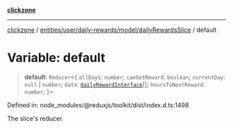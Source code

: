 [**clickzone**](../../../../../../README.md)

***

[clickzone](../../../../../../README.md) / [entities/user/daily-rewards/model/dailyRewardsSlice](../README.md) / default

# Variable: default

> **default**: `Reducer`\<\{ `allDays`: `number`; `canGetReward`: `boolean`; `currentDay`: `null` \| `number`; `data`: [`dailyRewardInterface`](../interfaces/dailyRewardInterface.md)[]; `hoursToNextReward`: `number`; \}\>

Defined in: node\_modules/@reduxjs/toolkit/dist/index.d.ts:1498

The slice's reducer.
